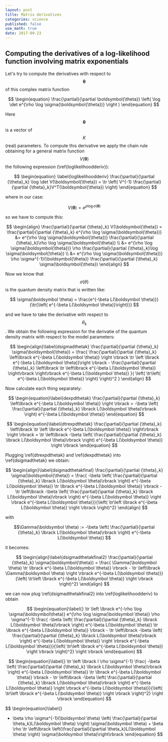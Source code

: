 ```yaml
---
layout: post
title: Matrix derivatives
categories: science
published: false
use_math: true
date: 2017-09-23
---
```


## Computing the derivatives of a log-likelihood function involving matrix exponentials

Let's try to compute the derivatives with respect to $$\boldsymbol{\theta}$$ of this complex matrix function

$$
\begin{equation}
\frac{\partial}{\partial \boldsymbol{\theta}} \left( \log \det e^{\rho \log \sigma(\boldsymbol{\theta})} \right )
\end{equation}
$$

Here $$\boldsymbol \theta$$ is a vector of $$K$$ (real) parameters. To compute this derivative we apply the chain rule obtaining for a general matrix function $$V(\boldsymbol \theta)$$ the following expression (\ref{loglikelihoodderiv}):

$$
\begin{equation}
\label{loglikelihoodderiv}
\frac{\partial}{\partial {\theta}_k} \log \det V(\boldsymbol{\theta}) = \tr \left( V^{-1} \frac{\partial}{\partial {\theta}_k}V^T(\boldsymbol{\theta}) \right)
\end{equation}
$$

where in our case:

$$
V(\boldsymbol{\theta}) =  e^{\rho \log \sigma(\boldsymbol{\theta})}
$$

so we have to compute this:

$$
\begin{align}
\frac{\partial}{\partial {\theta}_k} V(\boldsymbol{\theta}) =  \frac{\partial}{\partial {\theta}_k} e^{\rho \log \sigma(\boldsymbol{\theta})} &= 
e^{\rho \log \sigma(\boldsymbol{\theta})} \frac{\partial}{\partial {\theta}_k}\rho \log \sigma(\boldsymbol{\theta}) \\ &= 
e^{\rho \log \sigma(\boldsymbol{\theta})} \rho \frac{\partial}{\partial {\theta}_k}\log \sigma(\boldsymbol{\theta}) \\ &= 
e^{\rho \log \sigma(\boldsymbol{\theta})} \rho \sigma^{-1}(\boldsymbol{\theta}) \frac{\partial}{\partial {\theta}_k} \sigma(\boldsymbol{\theta})
\end{align}
$$


Now we know that $$\sigma(\theta)$$ is the quantum density matrix that is written like:

$$
\sigma(\boldsymbol \theta) = \frac{e^{-\beta L(\boldsymbol \theta)}}{\tr{\left( e^{-\beta L(\boldsymbol \theta)}\right)}}
$$

and we have to take the derivative with respect to $$\theta_k$$. We obtain the following expression for the derivatie of the quantum density matrix with respect to the model parameters:

$$
\begin{align}\label{dsigmadthetak}
\frac{\partial}{\partial {\theta}_k} \sigma(\boldsymbol{\theta}) = \frac{ \frac{\partial}{\partial {\theta}_k} \left\lbrack e^{-\beta L(\boldsymbol \theta)} \right \rbrack \tr \left \lbrack e^{-\beta L(\boldsymbol \theta)}\right \rbrack - \frac{\partial}{\partial {\theta}_k} \left\lbrack \tr \left\lbrack e^{-\beta L(\boldsymbol \theta)} \right\rbrack \right\rbrack e^{-\beta L(\boldsymbol \theta)}
}{ \left( \tr\left( e^{-\beta L(\boldsymbol \theta)} \right) \right)^2 }
\end{align}
$$

Now calculate each thing separately:

$$
\begin{equation}\label{dexpdthetak}
\frac{\partial}{\partial {\theta}_k} \left\lbrack e^{-\beta L(\boldsymbol \theta)} \right \rbrack = -\beta \left( \frac{\partial}{\partial {\theta}_k}  \lbrack L(\boldsymbol \theta)\rbrack \right) e^{-\beta L(\boldsymbol \theta)}
\end{equation}
$$

$$
\begin{equation}\label{dtrexpdthetak}
\frac{\partial}{\partial {\theta}_k} \left\lbrack \tr \left \lbrack e^{-\beta L(\boldsymbol \theta)} \right\rbrack \right \rbrack = \tr \left\lbrack -\beta \left( \frac{\partial}{\partial {\theta}_k}  \lbrack L(\boldsymbol \theta)\rbrack \right) e^{-\beta L(\boldsymbol \theta)} \right \rbrack
\end{equation}
$$

Plugging \ref{dtrexpdthetak} and \ref{dexpdthetak} into \ref{dsigmadthetak} we obtain:

$$
\begin{align}\label{dsigmadthetakfinal}
\frac{\partial}{\partial {\theta}_k} \sigma(\boldsymbol{\theta}) = 
\frac{ -\beta \left( \frac{\partial}{\partial {\theta}_k}  \lbrack L(\boldsymbol \theta)\rbrack \right) e^{-\beta L(\boldsymbol \theta)} \tr \lbrack e^{-\beta L(\boldsymbol \theta)} \rbrack - \tr \left\lbrack -\beta \left( \frac{\partial}{\partial {\theta}_k}  \lbrack L(\boldsymbol \theta)\rbrack \right) e^{-\beta L(\boldsymbol \theta)} \right \rbrack e^{-\beta L(\boldsymbol \theta)}}{\left( \tr\left  \lbrack e^{-\beta L(\boldsymbol \theta)} \right \rbrack \right)^2}
\end{align}
$$

with

$$\Gamma(\boldsymbol \theta) := -\beta \left( \frac{\partial}{\partial {\theta}_k}  \lbrack L(\boldsymbol \theta)\rbrack \right) e^{-\beta L(\boldsymbol \theta)} $$

it becomes:

$$
\begin{align}\label{dsigmadthetakfinal2}
\frac{\partial}{\partial {\theta}_k} \sigma(\boldsymbol{\theta}) = 
\frac{ \Gamma(\boldsymbol \theta) \tr \lbrack e^{-\beta L(\boldsymbol \theta)} \rbrack - \tr \left\lbrack \Gamma(\boldsymbol \theta) \right \rbrack e^{-\beta L(\boldsymbol \theta)}}{\left( \tr\left  \lbrack e^{-\beta L(\boldsymbol \theta)} \right \rbrack \right)^2}
\end{align}
$$

we can now plug \ref{dsigmadthetakfinal2} into \ref{loglikelihoodderiv} to obtain

$$
\begin{equation}\label{}
\tr \left \lbrack  e^{-\rho \log \sigma(\boldsymbol\theta)} e^{\rho \log \sigma(\boldsymbol \theta)} \rho \sigma^{-1} \frac{ -\beta \left( \frac{\partial}{\partial {\theta}_k}  \lbrack L(\boldsymbol \theta)\rbrack \right) e^{-\beta L(\boldsymbol \theta)} \tr \lbrack e^{-\beta L(\boldsymbol \theta)} \rbrack - \tr \left\lbrack -\beta \left( \frac{\partial}{\partial {\theta}_k}  \lbrack L(\boldsymbol \theta)\rbrack \right) e^{-\beta L(\boldsymbol \theta)} \right \rbrack e^{-\beta L(\boldsymbol \theta)}}{\left( \tr\left  \lbrack e^{-\beta L(\boldsymbol \theta)} \right \rbrack \right)^2} \right \rbrack
\end{equation}
$$


$$
\begin{equation}\label{}
\tr \left \lbrack  I \rho \sigma^{-1} \frac{ -\beta \left( \frac{\partial}{\partial {\theta}_k}  \lbrack L(\boldsymbol \theta)\rbrack \right) e^{-\beta L(\boldsymbol \theta)} \tr \lbrack e^{-\beta L(\boldsymbol \theta)} \rbrack - \tr \left\lbrack -\beta \left( \frac{\partial}{\partial {\theta}_k}  \lbrack L(\boldsymbol \theta)\rbrack \right) e^{-\beta L(\boldsymbol \theta)} \right \rbrack e^{-\beta L(\boldsymbol \theta)}}{\left( \tr\left  \lbrack e^{-\beta L(\boldsymbol \theta)} \right \rbrack \right)^2} \right \rbrack
\end{equation}
$$


$$
\begin{equation}\label{}
- \beta \rho \sigma^{-1}(\boldsymbol \theta) \left( \frac{\partial}{\partial \theta_k}L(\boldsymbol \theta) \right) \sigma(\boldsymbol \theta) + \beta \rho \tr \left\lbrack \left(\frac{\partial}{\partial \theta_k}L(\boldsymbol \theta)  \right) \sigma(\boldsymbol \theta)\right\rbrack
\end{equation}
$$